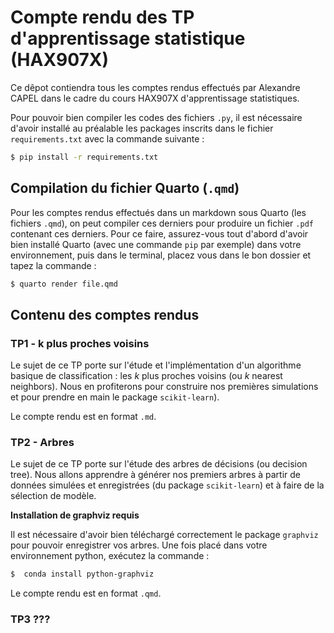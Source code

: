 # Compte rendu des TP d'apprentissage statistique (HAX907X)

Ce dêpot contiendra tous les comptes rendus effectués par Alexandre CAPEL dans le cadre du cours HAX907X d'apprentissage statistiques. 

Pour pouvoir bien compiler les codes des fichiers `.py`, il est nécessaire d'avoir installé au préalable les packages inscrits dans le fichier `requirements.txt` avec la commande suivante :

```bash
$ pip install -r requirements.txt
```

## Compilation du fichier Quarto (`.qmd`)

Pour les comptes rendus effectués dans un markdown sous Quarto (les fichiers `.qmd`), on peut compiler ces derniers pour produire un fichier `.pdf` contenant ces derniers. Pour ce faire, assurez-vous tout d'abord d'avoir bien installé Quarto (avec une commande `pip` par exemple) dans votre environnement, puis dans le terminal, placez vous dans le bon dossier et tapez la commande :

```bash
$ quarto render file.qmd
```

## Contenu des comptes rendus

### TP1 - k plus proches voisins

Le sujet de ce TP porte sur l'étude et l'implémentation d'un algorithme basique de classification : les $k$ plus proches voisins (ou $k$ nearest neighbors). Nous en profiterons pour construire nos premières simulations et pour prendre en main le package `scikit-learn`).

Le compte rendu est en format `.md`.

### TP2 - Arbres

Le sujet de ce TP porte sur l'étude des arbres de décisions (ou decision tree). Nous allons apprendre à générer nos premiers arbres à partir de données simulées et enregistrées (du package `scikit-learn`) et à faire de la sélection de modèle.

**Installation de graphviz requis**

Il est nécessaire d'avoir bien téléchargé correctement le package `graphviz` pour pouvoir enregistrer vos arbres. Une fois placé dans votre environnement python, exécutez la commande :

```bash
$  conda install python-graphviz
```

Le compte rendu est en format `.qmd`.


### TP3 ???